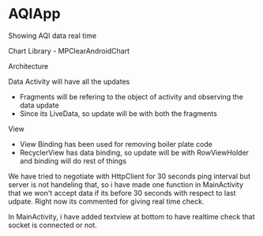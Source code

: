 # AQIApp
Showing AQI data real time

Chart Library - MPClearAndroidChart

Architecture

Data
Activity will have all the updates
- Fragments will be refering to the object of activity and observing the data update
- Since its LiveData, so update will be with both the fragments
 
View
- View Binding has been used for removing boiler plate code
- RecyclerView has data binding, so update will be with RowViewHolder and binding will do rest of things

We have tried to negotiate with HttpClient for 30 seconds ping interval but server is not handeling that, so i have made one function in MainActivity that  we won't accept data if its before 30 seconds with respect to last udpate. Right now its commented for giving real time check.

In MainActivity, i have added textview at bottom to have realtime check that socket is connected or not.
